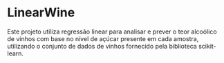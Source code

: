 # LinearWine
Este projeto utiliza regressão linear para analisar e prever o teor alcoólico de vinhos com base no nível de açúcar presente em cada amostra, utilizando o conjunto de dados de vinhos fornecido pela biblioteca scikit-learn.
